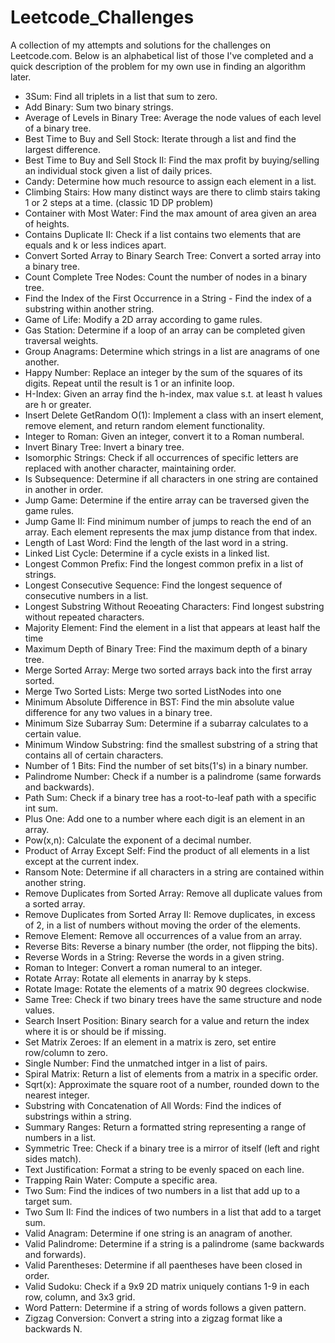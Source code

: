 # Leetcode_Challenges
A collection of my attempts and solutions for the challenges on Leetcode.com. Below is an alphabetical list of those I've completed
and a quick description of the problem for my own use in finding an algorithm later.

- 3Sum: Find all triplets in a list that sum to zero.
- Add Binary: Sum two binary strings.
- Average of Levels in Binary Tree: Average the node values of each level of a binary tree.
- Best Time to Buy and Sell Stock: Iterate through a list and find the largest difference.
- Best Time to Buy and Sell Stock II: Find the max profit by buying/selling an individual stock given a list of daily prices.
- Candy: Determine how much resource to assign each element in a list.
- Climbing Stairs: How many distinct ways are there to climb stairs taking 1 or 2 steps at a time. (classic 1D DP problem)
- Container with Most Water: Find the max amount of area given an area of heights.
- Contains Duplicate II: Check if a list contains two elements that are equals and k or less indices apart.
- Convert Sorted Array to Binary Search Tree: Convert a sorted array into a binary tree.
- Count Complete Tree Nodes: Count the number of nodes in a binary tree.
- Find the Index of the First Occurrence in a String - Find the index of a substring within another string.
- Game of Life: Modify a 2D array according to game rules.
- Gas Station: Determine if a loop of an array can be completed given traversal weights.
- Group Anagrams: Determine which strings in a list are anagrams of one another.
- Happy Number: Replace an integer by the sum of the squares of its digits. Repeat until the result is 1 or an infinite loop.
- H-Index: Given an array find the h-index, max value s.t. at least h values are h or greater.
- Insert Delete GetRandom O(1): Implement a class with an insert element, remove element, and return random element functionality.
- Integer to Roman: Given an integer, convert it to a Roman numberal.
- Invert Binary Tree: Invert a binary tree.
- Isomorphic Strings: Check if all occurrences of specific letters are replaced with another character, maintaining order.
- Is Subsequence: Determine if all characters in one string are contained in another in order.
- Jump Game: Determine if the entire array can be traversed given the game rules.
- Jump Game II: Find minimum number of jumps to reach the end of an array. Each element represents the max jump distance from that index.
- Length of Last Word: Find the length of the last word in a string.
- Linked List Cycle: Determine if a cycle exists in a linked list.
- Longest Common Prefix: Find the longest common prefix in a list of strings.
- Longest Consecutive Sequence: Find the longest sequence of consecutive numbers in a list.
- Longest Substring Without Reoeating Characters: Find longest substring without repeated characters.
- Majority Element: Find the element in a list that appears at least half the time
- Maximum Depth of Binary Tree: Find the maximum depth of a binary tree.
- Merge Sorted Array: Merge two sorted arrays back into the first array sorted.
- Merge Two Sorted Lists: Merge two sorted ListNodes into one
- Minimum Absolute Difference in BST: Find the min absolute value difference for any two values in a binary tree.
- Minimum Size Subarray Sum: Determine if a subarray calculates to a certain value.
- Minimum Window Substring: find the smallest substring of a string that contains all of certain characters.
- Number of 1 Bits: Find the number of set bits(1's) in a binary number.
- Palindrome Number: Check if a number is a palindrome (same forwards and backwards).
- Path Sum: Check if a binary tree has a root-to-leaf path with a specific int sum.
- Plus One: Add one to a number where each digit is an element in an array.
- Pow(x,n): Calculate the exponent of a decimal number.
- Product of Array Except Self: Find the product of all elements in a list except at the current index.
- Ransom Note: Determine if all characters in a string are contained within another string.
- Remove Duplicates from Sorted Array: Remove all duplicate values from a sorted array.
- Remove Duplicates from Sorted Array II: Remove duplicates, in excess of 2, in a list of numbers without moving the order of the elements.
- Remove Element: Remove all occurrences of a value from an array.
- Reverse Bits: Reverse a binary number (the order, not flipping the bits).
- Reverse Words in a String: Reverse the words in a given string.
- Roman to Integer: Convert a roman numeral to an integer.
- Rotate Array: Rotate all elements in anarray by k steps.
- Rotate Image: Rotate the elements of a matrix 90 degrees clockwise.
- Same Tree: Check if two binary trees have the same structure and node values.
- Search Insert Position: Binary search for a value and return the index where it is or should be if missing.
- Set Matrix Zeroes: If an element in a matrix is zero, set entire row/column to zero.
- Single Number: Find the unmatched intger in a list of pairs.
- Spiral Matrix: Return a list of elements from a matrix in a specific order.
- Sqrt(x): Approximate the square root of a number, rounded down to the nearest integer.
- Substring with Concatenation of All Words: Find the indices of substrings within a string.
- Summary Ranges: Return a formatted string representing a range of numbers in a list.
- Symmetric Tree: Check if a binary tree is a mirror of itself (left and right sides match).
- Text Justification: Format a string to be evenly spaced on each line.
- Trapping Rain Water: Compute a specific area.
- Two Sum: Find the indices of two numbers in a list that add up to a target sum.
- Two Sum II: Find the indices of two numbers in a list that add to a target sum.
- Valid Anagram: Determine if one string is an anagram of another.
- Valid Palindrome: Determine if a string is a palindrome (same backwards and forwards).
- Valid Parentheses: Determine if all paentheses have been closed in order.
- Valid Sudoku: Check if a 9x9 2D matrix uniquely contians 1-9 in each row, column, and 3x3 grid.
- Word Pattern: Determine if a string of words follows a given pattern.
- Zigzag Conversion: Convert a string into a zigzag format like a backwards N.
